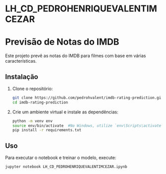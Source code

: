 # LH_CD_PEDROHENRIQUEVALENTIMCEZAR

# Previsão de Notas do IMDB

Este projeto prevê as notas do IMDB para filmes com base em várias características.

## Instalação

1. Clone o repositório:
    ```sh
    git clone https://github.com/pedrohvalent/imdb-rating-prediction.git
    cd imdb-rating-prediction
    ```

2. Crie um ambiente virtual e instale as dependências:
    ```sh
    python -m venv env
    source env/bin/activate  #No Windows, utilize `env\Scripts\activate`
    pip install -r requirements.txt
    ```

## Uso

Para executar o notebook e treinar o modelo, execute:
```sh
jupyter notebook LH_CD_PEDROHENRIQUEVALENTIMCEZAR.ipynb
